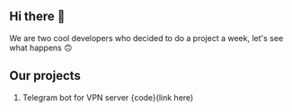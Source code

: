 ## Hi there 👋

We are two cool developers who decided to do a project a week, let's see what happens 🙃

## Our projects

1) Telegram bot for VPN server {code}(link here)

